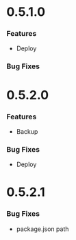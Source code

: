 # 0.5.1.0
### Features
* Deploy
### Bug Fixes

# 0.5.2.0
### Features
* Backup
### Bug Fixes
* Deploy

# 0.5.2.1
### Bug Fixes
* package.json path
